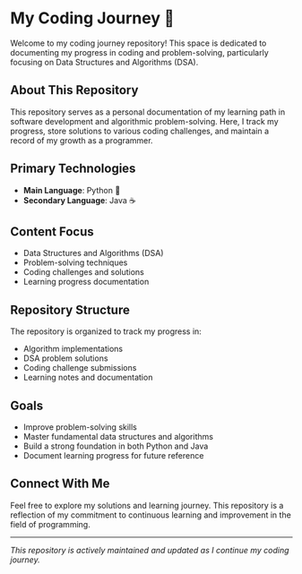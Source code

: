# My Coding Journey 🚀

Welcome to my coding journey repository! This space is dedicated to documenting my progress in coding and problem-solving, particularly focusing on Data Structures and Algorithms (DSA).

## About This Repository

This repository serves as a personal documentation of my learning path in software development and algorithmic problem-solving. Here, I track my progress, store solutions to various coding challenges, and maintain a record of my growth as a programmer.

## Primary Technologies

- **Main Language**: Python 🐍
- **Secondary Language**: Java ☕

## Content Focus

- Data Structures and Algorithms (DSA)
- Problem-solving techniques
- Coding challenges and solutions
- Learning progress documentation

## Repository Structure

The repository is organized to track my progress in:
- Algorithm implementations
- DSA problem solutions
- Coding challenge submissions
- Learning notes and documentation

## Goals

- Improve problem-solving skills
- Master fundamental data structures and algorithms
- Build a strong foundation in both Python and Java
- Document learning progress for future reference

## Connect With Me

Feel free to explore my solutions and learning journey. This repository is a reflection of my commitment to continuous learning and improvement in the field of programming.

---
*This repository is actively maintained and updated as I continue my coding journey.*